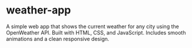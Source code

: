 # weather-app
A simple web app that shows the current weather for any city using the OpenWeather API. Built with HTML, CSS, and JavaScript. Includes smooth animations and a clean responsive design.
